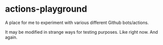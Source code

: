 # actions-playground
A place for me to experiment with various different Github bots/actions.

It may be modified in strange ways for testing purposes. Like right now. And again.
